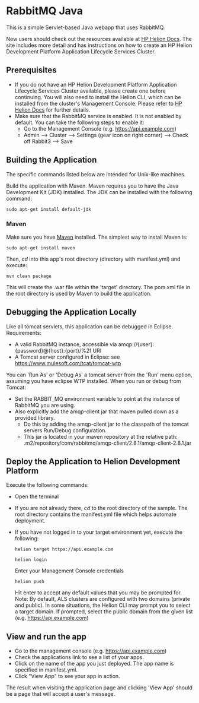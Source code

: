 # RabbitMQ Java 

This is a simple Servlet-based Java webapp that uses RabbitMQ. 

New users should check out the resources available at [HP Helion Docs](http://docs.hpcloud.com/helion/devplatform/workbook/messaging/java/). 
The site includes more detail and has instructions on how to create an HP
Helion Development Platform Application Lifecycle Services Cluster.

## Prerequisites
- If you do not have an HP Helion Development Platform Application Lifecycle 
  Services Cluster available, please create one before continuing. You will also
  need to install the Helion CLI, which can be installed from the cluster's
  Management Console. Please refer to [HP Helion Docs](http://docs.hpcloud.com/helion/devplatform/workbook/messaging/java/)
  for further details.  
- Make sure that the RabbitMQ service is enabled. It is not enabled by default. 
  You can take the following steps to enable it:
    - Go to the Management Console (e.g. https://api.example.com)
    - Admin --> Cluster --> Settings (gear icon on right corner) --> Check off 
      Rabbit3 --> Save

## Building the Application

The specific commands listed below are intended for Unix-like machines.

Build the application with Maven. Maven requires you to have the Java Development
Kit (JDK) installed. The JDK can be installed with the following command:

    sudo apt-get install default-jdk

### Maven

Make sure you have [Maven](http://maven.apache.org/ "Maven") installed.
The simplest way to install Maven is:

    sudo apt-get install maven

Then, *cd* into this app's root directory (directory with manifest.yml) and execute:

    mvn clean package

This will create the .war file within the 'target' directory. The pom.xml file 
in the root directory is used by Maven to build the application.

## Debugging the Application Locally

Like all tomcat servlets, this application can be debugged in Eclipse. 
Requirements: 

- A valid RabbitMQ instance, accessible via amqp://{user}:{password}@{host}:{port}/%2f URI
- A Tomcat server configured in Eclipse: see https://www.mulesoft.com/tcat/tomcat-wtp


You can 'Run As' or 'Debug As' a tomcat server from the 'Run' menu option, assuming you have eclipse WTP installed.
When you run or debug from Tomcat:
- Set the RABBIT_MQ environment variable to point at the instance of RabbitMQ you are using.
- Also explicitly add the amqp-client jar that maven pulled down as a provided library. 
  - Do this by adding the amqp-client jar to the classpath of the tomcat servers Run/Debug configuration.
  - This jar is located in your maven repository  at the relative path: .m2/repository/com/rabbitmq/amqp-client/2.8.1/amqp-client-2.8.1.jar 
   
## Deploy the Application to Helion Development Platform

Execute the following commands:

- Open the terminal
- If you are not already there, *cd* to the root directory of the sample. The 
  root directory contains the manifest.yml file which helps automate deployment. 
- If you have not logged in to your target environment yet, execute the following:

    `helion target https://api.example.com`
    
    `helion login`
    
    Enter your Management Console credentials
    
    `helion push`

    Hit enter to accept any default values that you may be prompted for. 
    Note: By default, ALS clusters are configured with two domains (private and
    public). In some situations, the Helion CLI may prompt you to select a target
    domain. If prompted, select the public domain from the given list (e.g. https://api.example.com)

## View and run the app
- Go to the management console (e.g. https://api.example.com)
- Check the applications link to see a list of your apps.
- Click on the name of the app you just deployed. The app name is specified in 
  manifest.yml.
- Click "View App" to see your app in action.

The result when visiting the application page and clicking 'View App' should be
a page that will accept a user's message.
